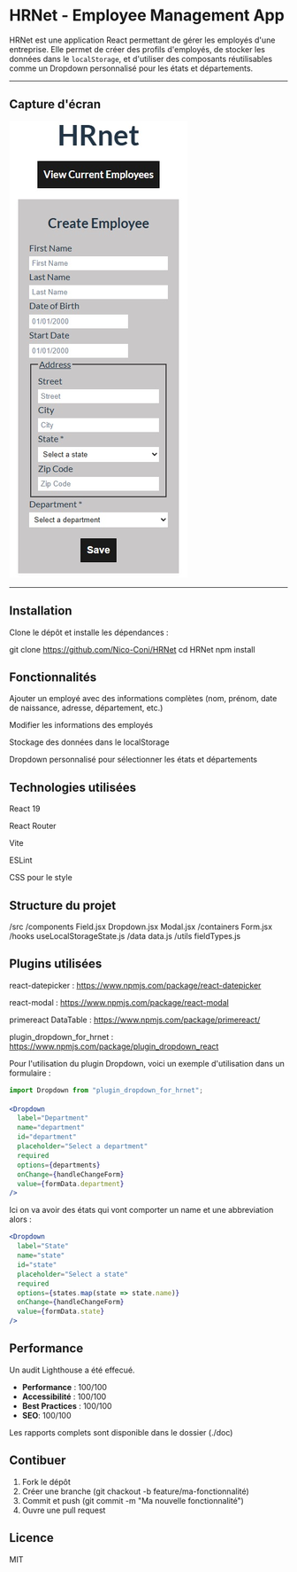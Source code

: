 # HRNet - Employee Management App

HRNet est une application React permettant de gérer les employés d'une entreprise. Elle permet de créer des profils d'employés, de stocker les données dans le `localStorage`, et d'utiliser des composants réutilisables comme un Dropdown personnalisé pour les états et départements.

---

## Capture d'écran

![Formulaire d'employé](./screenshots/form.jpg)

---

## Installation

Clone le dépôt et installe les dépendances :

git clone https://github.com/Nico-Coni/HRNet
cd HRNet
npm install


## Fonctionnalités

Ajouter un employé avec des informations complètes (nom, prénom, date de naissance, adresse, département, etc.)

Modifier les informations des employés

Stockage des données dans le localStorage

Dropdown personnalisé pour sélectionner les états et départements

## Technologies utilisées 

React 19

React Router

Vite

ESLint

CSS pour le style

## Structure du projet 

/src
  /components
    Field.jsx
    Dropdown.jsx
    Modal.jsx
  /containers
    Form.jsx
  /hooks
    useLocalStorageState.js
  /data
    data.js
  /utils
    fieldTypes.js

## Plugins utilisées 

react-datepicker : https://www.npmjs.com/package/react-datepicker

react-modal : https://www.npmjs.com/package/react-modal

primereact DataTable : https://www.npmjs.com/package/primereact/

plugin_dropdown_for_hrnet : https://www.npmjs.com/package/plugin_dropdown_react

Pour l'utilisation du plugin Dropdown, voici un exemple d'utilisation dans un formulaire : 
```jsx
import Dropdown from "plugin_dropdown_for_hrnet";

<Dropdown
  label="Department"
  name="department"
  id="department"
  placeholder="Select a department"
  required
  options={departments}
  onChange={handleChangeForm}
  value={formData.department}
/>
```

Ici on va avoir des états qui vont comporter un name et une abbreviation alors : 
```jsx
<Dropdown
  label="State"
  name="state"
  id="state"
  placeholder="Select a state"
  required
  options={states.map(state => state.name)}
  onChange={handleChangeForm}
  value={formData.state}
/>
```
## Performance

Un audit Lighthouse a été effecué.

- **Performance** : 100/100
- **Accessibilité** : 100/100
- **Best Practices** : 100/100
- **SEO**: 100/100

Les rapports complets sont disponible dans le dossier (./doc)

## Contibuer

1. Fork le dépôt
2. Créer une branche (git chackout -b feature/ma-fonctionnalité)
3. Commit et push (git commit -m "Ma nouvelle fonctionnalité")
4. Ouvre une pull request

##  Licence

MIT